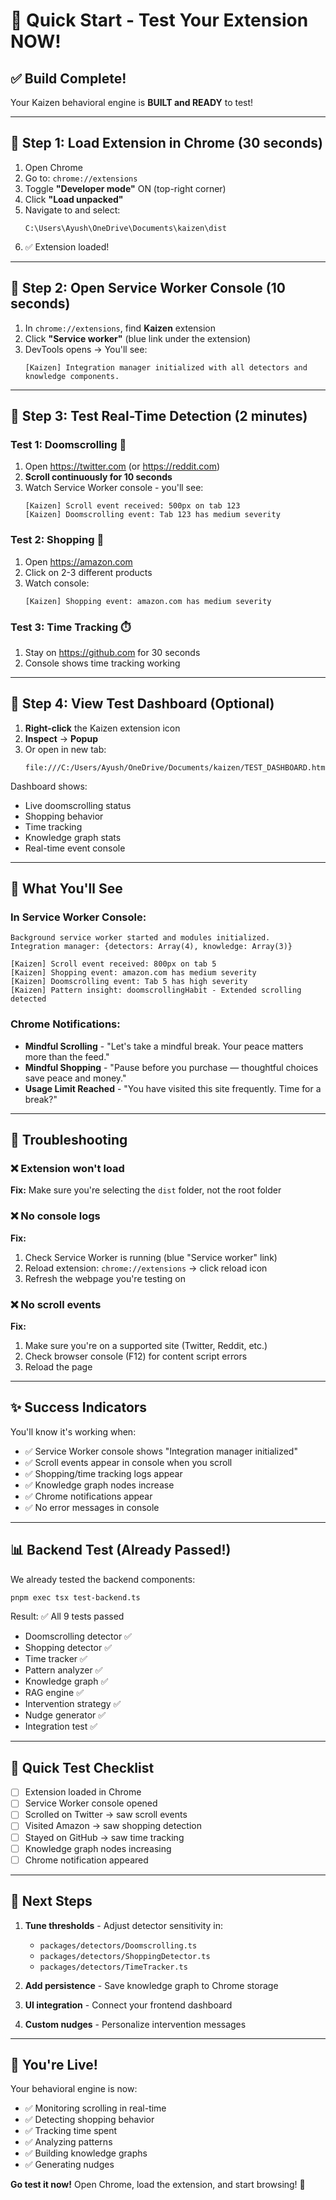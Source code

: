 # 🚀 Quick Start - Test Your Extension NOW!

## ✅ Build Complete!

Your Kaizen behavioral engine is **BUILT and READY** to test!

---

## 📍 Step 1: Load Extension in Chrome (30 seconds)

1. Open Chrome
2. Go to: `chrome://extensions`
3. Toggle **"Developer mode"** ON (top-right corner)
4. Click **"Load unpacked"**
5. Navigate to and select:
   ```
   C:\Users\Ayush\OneDrive\Documents\kaizen\dist
   ```
6. ✅ Extension loaded!

---

## 📍 Step 2: Open Service Worker Console (10 seconds)

1. In `chrome://extensions`, find **Kaizen** extension
2. Click **"Service worker"** (blue link under the extension)
3. DevTools opens → You'll see:
   ```
   [Kaizen] Integration manager initialized with all detectors and knowledge components.
   ```

---

## 📍 Step 3: Test Real-Time Detection (2 minutes)

### Test 1: Doomscrolling 📱

1. Open https://twitter.com (or https://reddit.com)
2. **Scroll continuously for 10 seconds**
3. Watch Service Worker console - you'll see:
   ```
   [Kaizen] Scroll event received: 500px on tab 123
   [Kaizen] Doomscrolling event: Tab 123 has medium severity
   ```

### Test 2: Shopping 🛒

1. Open https://amazon.com
2. Click on 2-3 different products
3. Watch console:
   ```
   [Kaizen] Shopping event: amazon.com has medium severity
   ```

### Test 3: Time Tracking ⏱️

1. Stay on https://github.com for 30 seconds
2. Console shows time tracking working

---

## 📍 Step 4: View Test Dashboard (Optional)

1. **Right-click** the Kaizen extension icon
2. **Inspect** → **Popup**
3. Or open in new tab:
   ```
   file:///C:/Users/Ayush/OneDrive/Documents/kaizen/TEST_DASHBOARD.html
   ```

Dashboard shows:
- Live doomscrolling status
- Shopping behavior
- Time tracking
- Knowledge graph stats
- Real-time event console

---

## 🎯 What You'll See

### In Service Worker Console:

```
Background service worker started and modules initialized.
Integration manager: {detectors: Array(4), knowledge: Array(3)}

[Kaizen] Scroll event received: 800px on tab 5
[Kaizen] Shopping event: amazon.com has medium severity  
[Kaizen] Doomscrolling event: Tab 5 has high severity
[Kaizen] Pattern insight: doomscrollingHabit - Extended scrolling detected
```

### Chrome Notifications:

- **Mindful Scrolling** - "Let's take a mindful break. Your peace matters more than the feed."
- **Mindful Shopping** - "Pause before you purchase — thoughtful choices save peace and money."
- **Usage Limit Reached** - "You have visited this site frequently. Time for a break?"

---

## 🐛 Troubleshooting

### ❌ Extension won't load
**Fix:** Make sure you're selecting the `dist` folder, not the root folder

### ❌ No console logs
**Fix:** 
1. Check Service Worker is running (blue "Service worker" link)
2. Reload extension: `chrome://extensions` → click reload icon
3. Refresh the webpage you're testing on

### ❌ No scroll events
**Fix:**
1. Make sure you're on a supported site (Twitter, Reddit, etc.)
2. Check browser console (F12) for content script errors
3. Reload the page

---

## ✨ Success Indicators

You'll know it's working when:

- ✅ Service Worker console shows "Integration manager initialized"
- ✅ Scroll events appear in console when you scroll
- ✅ Shopping/time tracking logs appear
- ✅ Knowledge graph nodes increase
- ✅ Chrome notifications appear
- ✅ No error messages in console

---

## 📊 Backend Test (Already Passed!)

We already tested the backend components:
```bash
pnpm exec tsx test-backend.ts
```

Result: ✅ All 9 tests passed
- Doomscrolling detector ✅
- Shopping detector ✅
- Time tracker ✅
- Pattern analyzer ✅
- Knowledge graph ✅
- RAG engine ✅
- Intervention strategy ✅
- Nudge generator ✅
- Integration test ✅

---

## 🎯 Quick Test Checklist

- [ ] Extension loaded in Chrome
- [ ] Service Worker console opened
- [ ] Scrolled on Twitter → saw scroll events
- [ ] Visited Amazon → saw shopping detection
- [ ] Stayed on GitHub → saw time tracking
- [ ] Knowledge graph nodes increasing
- [ ] Chrome notification appeared

---

## 📝 Next Steps

1. **Tune thresholds** - Adjust detector sensitivity in:
   - `packages/detectors/Doomscrolling.ts`
   - `packages/detectors/ShoppingDetector.ts`
   - `packages/detectors/TimeTracker.ts`

2. **Add persistence** - Save knowledge graph to Chrome storage

3. **UI integration** - Connect your frontend dashboard

4. **Custom nudges** - Personalize intervention messages

---

## 🎉 You're Live!

Your behavioral engine is now:
- ✅ Monitoring scrolling in real-time
- ✅ Detecting shopping behavior
- ✅ Tracking time spent
- ✅ Analyzing patterns
- ✅ Building knowledge graphs
- ✅ Generating nudges

**Go test it now!** Open Chrome, load the extension, and start browsing! 🚀
